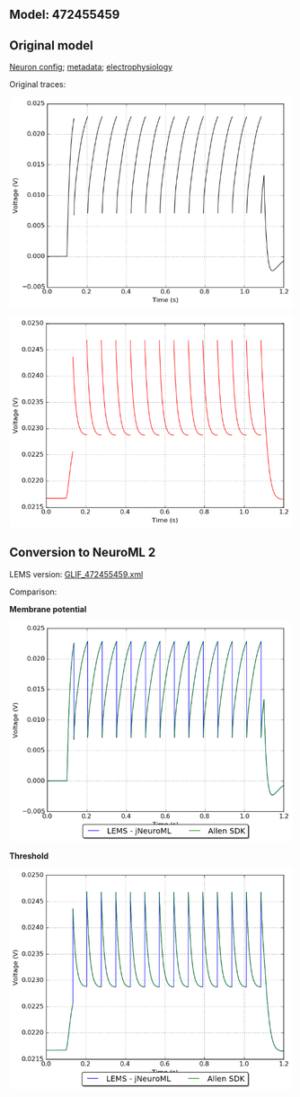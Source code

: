 
## Model: 472455459

## Original model

[Neuron config](neuron_config.json); [metadata](model_metadata.json); [electrophysiology](ephys_sweeps.json)

Original traces:

![Original](MembranePotential_120pA.png)

![Threshold](Threshold_120pA.png)

## Conversion to NeuroML 2

LEMS version: [GLIF_472455459.xml](GLIF_472455459.xml)

Comparison:

**Membrane potential**

![Comparison](Comparison_120pA.png)

**Threshold**

![Comparison](Comparison_Threshold_120pA.png)